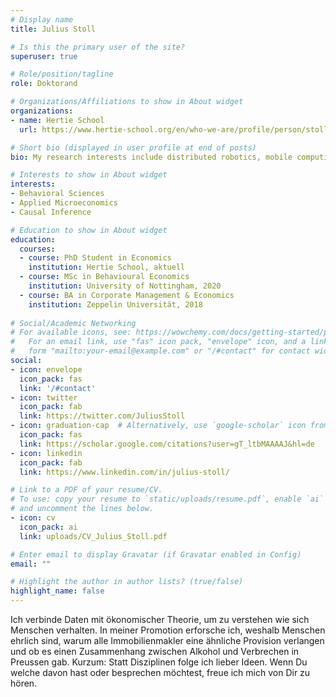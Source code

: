 ```yaml
---
# Display name
title: Julius Stoll

# Is this the primary user of the site?
superuser: true

# Role/position/tagline
role: Doktorand

# Organizations/Affiliations to show in About widget
organizations:
- name: Hertie School
  url: https://www.hertie-school.org/en/who-we-are/profile/person/stoll

# Short bio (displayed in user profile at end of posts)
bio: My research interests include distributed robotics, mobile computing and programmable matter.

# Interests to show in About widget
interests:
- Behavioral Sciences  
- Applied Microeconomics
- Causal Inference

# Education to show in About widget
education:
  courses:
  - course: PhD Student in Economics
    institution: Hertie School, aktuell
  - course: MSc in Behavioural Economics
    institution: University of Nottingham, 2020
  - course: BA in Corporate Management & Economics
    institution: Zeppelin Universität, 2018
    
# Social/Academic Networking
# For available icons, see: https://wowchemy.com/docs/getting-started/page-builder/#icons
#   For an email link, use "fas" icon pack, "envelope" icon, and a link in the
#   form "mailto:your-email@example.com" or "/#contact" for contact widget.
social:
- icon: envelope
  icon_pack: fas
  link: '/#contact'
- icon: twitter
  icon_pack: fab
  link: https://twitter.com/JuliusStoll
- icon: graduation-cap  # Alternatively, use `google-scholar` icon from `ai` icon pack
  icon_pack: fas
  link: https://scholar.google.com/citations?user=gT_ltbMAAAAJ&hl=de
- icon: linkedin
  icon_pack: fab
  link: https://www.linkedin.com/in/julius-stoll/

# Link to a PDF of your resume/CV.
# To use: copy your resume to `static/uploads/resume.pdf`, enable `ai` icons in `params.toml`, 
# and uncomment the lines below.
- icon: cv
  icon_pack: ai
  link: uploads/CV_Julius_Stoll.pdf

# Enter email to display Gravatar (if Gravatar enabled in Config)
email: ""

# Highlight the author in author lists? (true/false)
highlight_name: false
---
```


Ich verbinde Daten mit ökonomischer Theorie, um zu verstehen wie sich Menschen verhalten. In meiner Promotion erforsche ich, weshalb Menschen ehrlich sind, warum alle Immobilienmakler eine ähnliche Provision verlangen und ob es einen Zusammenhang zwischen Alkohol und Verbrechen in Preussen gab. 
Kurzum: Statt Disziplinen folge ich lieber Ideen. Wenn Du welche davon hast oder besprechen möchtest, freue ich mich von Dir zu hören.  


